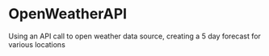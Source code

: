 # OpenWeatherAPI
Using an API call to open weather data source, creating a 5 day forecast for various locations
